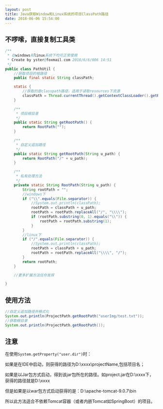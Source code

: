 ```yaml
---
layout: post
title: Java获取Window和Linux系统的项目ClassPath路径
date: 2018-06-06 15:54:00
---
```

## 不啰嗦，直接复制工具类

```java
/**
 * 在windows和linux系统下均可正常使用
 * Create by yster@foxmail.com 2018/6/6/006 14:51
 */
public class PathUtil {
    //获取项目的根路径
    public final static String classPath;

    static {
        //获取的是classpath路径，适用于读取resources下资源
        classPath = Thread.currentThread().getContextClassLoader().getResource("").getPath();
    }

    /**
     * 项目根目录
     */
    public static String getRootPath() {
        return RootPath("");
    }

    /**
     * 自定义追加路径
     */
    public static String getRootPath(String u_path) {
        return RootPath("/" + u_path);
    }

    /**
     * 私有处理方法
     */
    private static String RootPath(String u_path) {
        String rootPath = "";
        //windows下
        if ("\\".equals(File.separator)) {
            //System.out.println(classPath);
            rootPath = classPath + u_path;
            rootPath = rootPath.replaceAll("/", "\\\\");
            if (rootPath.substring(0, 1).equals("\\")) {
                rootPath = rootPath.substring(1);
            }
        }
        //linux下
        if ("/".equals(File.separator)) {
            //System.out.println(classPath);
            rootPath = classPath + u_path;
            rootPath = rootPath.replaceAll("\\\\", "/");
        }
        return rootPath;
    }

    //更多扩展方法任你发挥

}
```

## 使用方法

```java
//自定义追加路径并格式化
System.out.println(ProjectPath.getRootPath("userImg/test.txt"));
//获取根目录
System.out.println(ProjectPath.getRootPath());
```

## 注意

在使用`System.getProperty("user.dir")`时：

如果是在IDE中启动，则获得的路径为D:\xxxx\projectName,包括项目名；

如果是以Jar包方式启动，得到该jar包所在的路径。如project.jar在D:\xxxx下，获得的路径就是D:\xxxx

但是如果是以war包方式启动获得的是：D:\apache-tomcat-9.0.7\bin

所以此方法适合不依赖Tomcat容器（或者内嵌Tomcat如SpringBoot）的项目。

